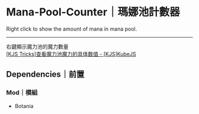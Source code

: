 # Mana-Pool-Counter｜瑪娜池計數器

Right click to show the amount of mana in mana pool.

---

右鍵顯示魔力池的魔力數量  
[\[KJS Tricks\]查看魔力池魔力的具体数值 - \[KJS\]KubeJS](https://www.mcmod.cn/post/3406.html)

## Dependencies｜前置

### Mod｜模組

- Botania
